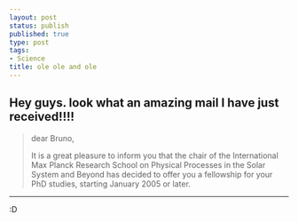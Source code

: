 ```yaml
--- 
layout: post
status: publish
published: true
type: post
tags: 
- Science
title: ole ole and ole
---
```

Hey guys. look what an amazing mail  I have just received!!!!
-----------------------
> dear Bruno,
>
>It is a great pleasure to inform you that the chair of the 
>International Max Planck Research School on Physical Processes
>in the Solar System and Beyond has decided to offer you a
>fellowship for your PhD studies, starting January 2005 or 
>later.
-------------------------

:D
